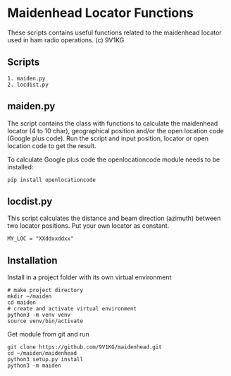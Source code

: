 # Maidenhead Locator Functions
These scripts contains useful functions related to the maidenhead locator
used in ham radio operations.
(c) 9V1KG

## Scripts
    1. maiden.py
    2. locdist.py

## maiden.py
The script contains the class with functions to calculate the maidenhead locator (4 to 10 char), 
geographical position and/or the open location code (Google plus code).
Run the script and input position, locator or open location code to get the 
result.

To calculate Google plus code the openlocationcode module needs to be installed:

    pip install openlocationcode

## locdist.py
This script calculates the distance and beam direction (azimuth) between 
two locator positions. Put your own locator as constant.

    MY_LOC = "XXddxxddxx"
    
## Installation

Install in a project folder with its own virtual environment

    # make project directory
    mkdir ~/maiden
    cd maiden
    # create and activate virtual environment
    python3 -m venv venv
    source venv/bin/activate

Get module from git and run

    git clone https://github.com/9V1KG/maidenhead.git
    cd ~/maiden/maidenhead
    python3 setup.py install
    python3 -m maiden
    
    
    
    
    
